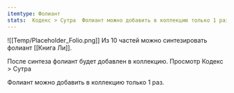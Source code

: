 ```yaml
---
itemtype: Фолиант
stats:  Кодекс > Сутра  Фолиант можно добавить в коллекцию только 1 раз.
---
```

![[Temp/Placeholder_Folio.png]]
Из 10 частей можно синтезировать фолиант [[Книга Ли]].

После синтеза фолиант будет добавлен в коллекцию. Просмотр Кодекс > Сутра

Фолиант можно добавить в коллекцию только 1 раз.



